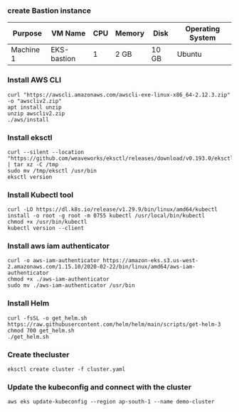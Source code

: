 ### create Bastion instance

| Purpose   | VM Name          | CPU | Memory | Disk  | Operating System |
| -------   | ---------------- | --- | ------ | ----  | ---------------- |
| Machine 1 | EKS-bastion              |  1  | 2 GB   | 10 GB | Ubuntu           |

### Install AWS CLI
```
curl "https://awscli.amazonaws.com/awscli-exe-linux-x86_64-2.12.3.zip" -o "awscliv2.zip"
apt install unzip
unzip awscliv2.zip
./aws/install
```
### Install eksctl
```
curl --silent --location "https://github.com/weaveworks/eksctl/releases/download/v0.193.0/eksctl_Linux_amd64.tar.gz" | tar xz -C /tmp 
sudo mv /tmp/eksctl /usr/bin
eksctl version
```
### Install Kubectl tool
```
curl -LO https://dl.k8s.io/release/v1.29.9/bin/linux/amd64/kubectl
install -o root -g root -m 0755 kubectl /usr/local/bin/kubectl
chmod +x /usr/bin/kubectl
kubectl version --client
```
### Install aws iam authenticator
```
curl -o aws-iam-authenticator https://amazon-eks.s3.us-west-2.amazonaws.com/1.15.10/2020-02-22/bin/linux/amd64/aws-iam-authenticator
chmod +x ./aws-iam-authenticator
sudo mv ./aws-iam-authenticator /usr/bin
```
### Install Helm
```
curl -fsSL -o get_helm.sh https://raw.githubusercontent.com/helm/helm/main/scripts/get-helm-3
chmod 700 get_helm.sh
./get_helm.sh
```
### Create thecluster
```
eksctl create cluster -f cluster.yaml
```
### Update the kubeconfig and connect with the cluster
```
aws eks update-kubeconfig --region ap-south-1 --name demo-cluster
```



